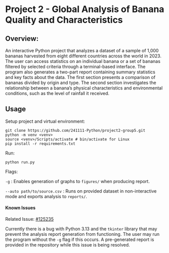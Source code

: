 # Project 2 - Global Analysis of Banana Quality and Characteristics

## Overview: 

An interactive Python project that analyzes a dataset of a sample of 1,000 bananas harvested from eight different countries across the world in 2023. The user can access statistics on an individual banana or a set of bananas filtered by selected criteria through a terminal-based interface. The program also generates a two-part report containing summary statistics and key facts about the data. The first section presents a comparison of bananas divided by origin and type. The second section investigates the relationship between a banana’s physical characteristics and environmental conditions, such as the level of rainfall it received.

## Usage
Setup project and virtual environment:

```
git clone https://github.com/241111-Python/project2-group5.git
python -m venv <venv>
source <venv>/Scripts/activate # bin/activate for Linux 
pip install -r requirements.txt
```

Run:

`python run.py`

Flags:

`-g` : Enables generation of graphs to `figures/` when producing report.

`--auto path/to/source.csv` : Runs on provided dataset in non-interactive mode and exports analysis to `reports/`.

#### Known Issues

Related Issue: [#125235](https://github.com/python/cpython/issues/125235)

Currently there is a bug with Python 3.13 and the `tkinter` library that may prevent the analysis report generation from functioning. The user may run the program without the `-g` flag if this occurs. A pre-generated report is provided in the repository while this issue is being resolved.
